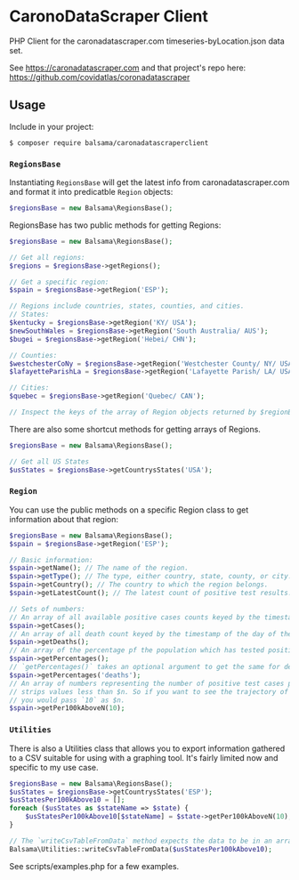 # CaronoDataScraper Client
PHP Client for the caronadatascraper.com timeseries-byLocation.json data set.

See https://caronadatascraper.com and that project's repo here: https://github.com/covidatlas/coronadatascraper

## Usage
Include in your project:
```
$ composer require balsama/caronadatascraperclient
```

### `RegionsBase`
Instantiating `RegionsBase` will get the latest info from caronadatascraper.com and format it into predicatble `Region`
objects:

```php
$regionsBase = new Balsama\RegionsBase();
```

RegionsBase has two public methods for getting Regions:
```php
$regionsBase = new Balsama\RegionsBase();

// Get all regions:
$regions = $regionsBase->getRegions();

// Get a specific region:
$spain = $regionsBase->getRegion('ESP');

// Regions include countries, states, counties, and cities.
// States:
$kentucky = $regionsBase->getRegion('KY/ USA');
$newSouthWales = $regionsBase->getRegion('South Australia/ AUS');
$bugei = $regionsBase->getRegion('Hebei/ CHN');

// Counties:
$westchesterCoNy = $regionsBase->getRegion('Westchester County/ NY/ USA');
$lafayetteParishLa = $regionsBase->getRegion('Lafayette Parish/ LA/ USA');

// Cities:
$quebec = $regionsBase->getRegion('Quebec/ CAN');

// Inspect the keys of the array of Region objects returned by $regionBase->getResgions for a complete list of regions.
```

There are also some shortcut methods for getting arrays of Regions.
```php
$regionsBase = new Balsama\RegionsBase();

// Get all US States
$usStates = $regionsBase->getCountrysStates('USA');
```

### `Region`
You can use the public methods on a specific Region class to get information about that region:
```php
$regionsBase = new Balsama\RegionsBase();
$spain = $regionsBase->getRegion('ESP');

// Basic information:
$spain->getName(); // The name of the region.
$spain->getType(); // The type, either country, state, county, or city.
$spain->getCountry(); // The country to which the region belongs.
$spain->getLatestCount(); // The latest count of positive test results.

// Sets of numbers:
// An array of all available positive cases counts keyed by the timestamp of the day of the count.
$spain->getCases();
// An array of all death count keyed by the timestamp of the day of the count.
$spain->getDeaths();
// An array of the percentage pf the population which has tested positive keyed by the day of the count.
$spain->getPercentages();
// `getPercentages()` takes an optional argument to get the same for deaths instead of cases.
$spain->getPercentages('deaths');
// An array of numbers representing the number of positive test cases per 100,000 people in the region. The $n argument
// strips values less than $n. So if you want to see the trajectory of a region once it has reached 10 in 100,000 cases
// you would pass `10` as $n. 
$spain->getPer100kAboveN(10);
``` 

### `Utilities`
There is also a Utilities class that allows you to export information gathered to a CSV suitable for using with a
graphing tool. It's fairly limited now and specific to my use case.
```php
$regionsBase = new Balsama\RegionsBase();
$usStates = $regionsBase->getCountrysStates('ESP');
$usStatesPer100kAbove10 = [];
foreach ($usStates as $stateName => $state) {
    $usStatesPer100kAbove10[$stateName] = $state->getPer100kAboveN(10);
}

// The `writeCsvTableFromData` method expects the data to be in an array keyed by the region.
Balsama\Utilities::writeCsvTableFromData($usStatesPer100kAbove10);
``` 

See scripts/examples.php for a few examples.
